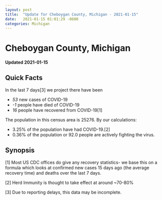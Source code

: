 ```yaml
---
layout: post
title:  "Update for Cheboygan County, Michigan - 2021-01-15"
date:   2021-01-15 01:01:29 -0600
categories: Michigan
---
```


# Cheboygan County, Michigan
#### Updated 2021-01-15

## Quick Facts

In the last 7 days[3] we project there have been
- *53* new cases of COVID-19
- *-1* people have died of COVID-19
- *16* people have recovered from COVID-19[1]

The population in this census area is 25276. By our calculations:
- 3.25% of the population have had COVID-19.[2]
- 0.36% of the population or 92.0 people are actively fighting the virus.

## Synopsis




[1] Most US CDC offices do give any recovery statistics- we base this on a formula which looks at confirmed new cases
15 days ago (the average recovery time) and deaths over the last 7 days.

[2] Herd Immunity is thought to take effect at around ~70-80%

[3] Due to reporting delays, this data may be incomplete.
 
    